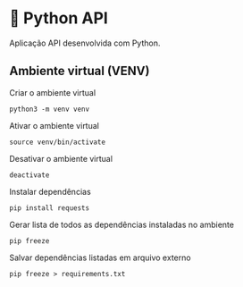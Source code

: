 # 🐍 Python API

Aplicação API desenvolvida com Python.

## Ambiente virtual (VENV)

Criar o ambiente virtual
```
python3 -m venv venv
```

Ativar o ambiente virtual
```
source venv/bin/activate
```

Desativar o ambiente virtual
```
deactivate
```

Instalar dependências
```
pip install requests
```

Gerar lista de todos as dependências instaladas no ambiente
```
pip freeze
```

Salvar dependências listadas em arquivo externo
```
pip freeze > requirements.txt
```